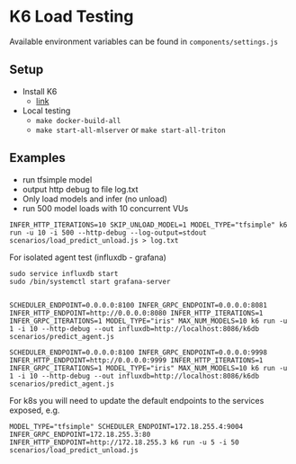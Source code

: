 # K6 Load Testing

 Available environment variables can be found in `components/settings.js`
 
## Setup

 * Install K6
   * [link](https://k6.io/docs/getting-started/installation/)
 * Local testing
   * `make docker-build-all`
   * `make start-all-mlserver` or `make start-all-triton`

## Examples

 * run tfsimple model
 * output http debug to file log.txt
 * Only load models and infer (no unload)
 * run 500 model loads with 10 concurrent VUs

```
INFER_HTTP_ITERATIONS=10 SKIP_UNLOAD_MODEL=1 MODEL_TYPE="tfsimple" k6 run -u 10 -i 500 --http-debug --log-output=stdout scenarios/load_predict_unload.js > log.txt
```

For isolated agent test (influxdb - grafana)

```
sudo service influxdb start
sudo /bin/systemctl start grafana-server


SCHEDULER_ENDPOINT=0.0.0.0:8100 INFER_GRPC_ENDPOINT=0.0.0.0:8081 INFER_HTTP_ENDPOINT=http://0.0.0.0:8080 INFER_HTTP_ITERATIONS=1 INFER_GRPC_ITERATIONS=1 MODEL_TYPE="iris" MAX_NUM_MODELS=10 k6 run -u 1 -i 10 --http-debug --out influxdb=http://localhost:8086/k6db scenarios/predict_agent.js

SCHEDULER_ENDPOINT=0.0.0.0:8100 INFER_GRPC_ENDPOINT=0.0.0.0:9998 INFER_HTTP_ENDPOINT=http://0.0.0.0:9999 INFER_HTTP_ITERATIONS=1 INFER_GRPC_ITERATIONS=1 MODEL_TYPE="iris" MAX_NUM_MODELS=10 k6 run -u 1 -i 10 --http-debug --out influxdb=http://localhost:8086/k6db scenarios/predict_agent.js
```

For k8s you will need to update the default endpoints to the services exposed, e.g.

```
MODEL_TYPE="tfsimple" SCHEDULER_ENDPOINT=172.18.255.4:9004 INFER_GRPC_ENDPOINT=172.18.255.3:80 INFER_HTTP_ENDPOINT=http://172.18.255.3 k6 run -u 5 -i 50 scenarios/load_predict_unload.js
```